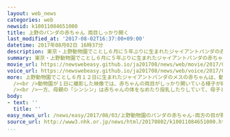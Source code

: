 ```yaml
---
layout: web_news
categories: web
newsid: k10011084651000
title: 上野のパンダの赤ちゃん 両目しっかり開く
last_modified_at: '2017-08-02T16:37:00+09:00'
datetime: 2017年08月02日 16時37分
description: 東京・上野動物園でことし６月に５年ぶりに生まれたジャイアントパンダの赤ちゃんは両目がしっかり開いている様子が確認されるなど、引き続きすくすくと成長しています。
summary: 東京・上野動物園でことし６月に５年ぶりに生まれたジャイアントパンダの赤ちゃんは両目がしっかり開いている様子が確認されるなど、引き続きすくすくと成長しています。
movie_url: https://newswebeasy.github.io/ja201708/news/web/movie/2017/08/03/k10011084651000.mp4
voice_url: https://newswebeasy.github.io/ja201708/news/web/voice/2017/08/03/k10011084651000.mp3
more: 上野動物園でことし６月１２日に生まれたジャイアントパンダのメスの赤ちゃんは、動物園が生後５０日の今月１日に行った身体測定で、体重が２３４１．２グラムと、１０日前に比べて６８４．７グラム増えました。また、体長も４０．６センチと前回と比べて６．５センチ大きくなっています。<br
  /><br />動物園が１日に撮影した映像では、赤ちゃんの両目がしっかり開いている様子が確認できます。また、おなかを床につけてはって前に進んだり、あおむけの状態から転がって体の向きを変える様子も確認できます。<br
  /><br />一方、母親の「シンシン」は赤ちゃんの体をなめたり授乳したりしていて、母子ともに安定した状態で子育てが続いています。<br /><br />上野動物園教育普及課の金子美香子課長は「赤ちゃんを母乳で育てているので、母親の『シンシン』がしっかり餌を食べるよう引き続き気を配りながら、赤ちゃんの健康状態を定期的に調べしっかり見守っていきたい」と話しています。
body:
- text: ''
  title: ''
easy_news_url: /news/easy/2017/08/03/上野動物園のパンダの赤ちゃん-両方の目が開く/
source_url: http://www3.nhk.or.jp/news/html/20170802/k10011084651000.html?utm_int=nsearch_contents_search-items_001
...
```

